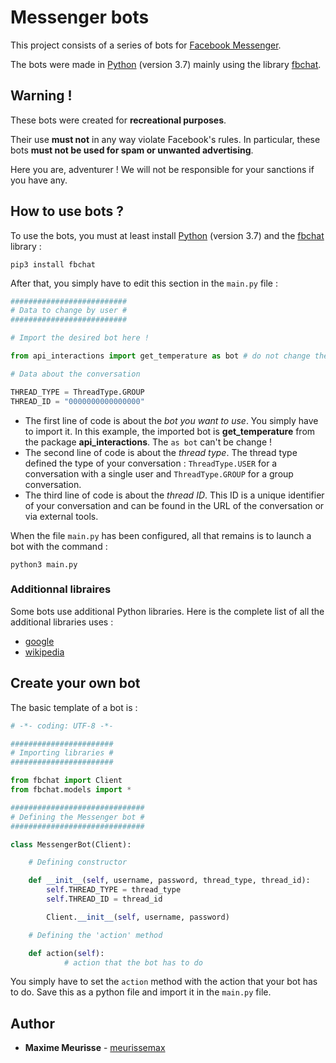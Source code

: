 # Messenger bots

This project consists of a series of bots for [Facebook Messenger](https://www.messenger.com/).

The bots were made in [Python](https://www.python.org/downloads/release/python-370/) (version 3.7) mainly using the library [fbchat](https://fbchat.readthedocs.io/en/latest/).

## Warning !

These bots were created for **recreational purposes**.

Their use **must not** in any way violate Facebook's rules. In particular, these bots **must not be used for spam or unwanted advertising**.

Here you are, adventurer ! We will not be responsible for your sanctions if you have any.

## How to use bots ?

To use the bots, you must at least install [Python](https://www.python.org/downloads/release/python-370/) (version 3.7) and the [fbchat](https://fbchat.readthedocs.io/en/latest/) library :
```
pip3 install fbchat
```

After that, you simply have to edit this section in the `main.py` file :
```python
##########################
# Data to change by user #
##########################

# Import the desired bot here !

from api_interactions import get_temperature as bot # do not change the 'as bot' !

# Data about the conversation

THREAD_TYPE = ThreadType.GROUP
THREAD_ID = "0000000000000000"
```

* The first line of code is about the *bot you want to use*. You simply have to import it. In this example, the imported bot is **get_temperature** from the package **api_interactions**. The `as bot` can't be change !
* The second line of code is about the *thread type*. The thread type defined the type of your conversation : `ThreadType.USER` for a conversation with a single user and `ThreadType.GROUP` for a group conversation.
* The third line of code is about the *thread ID*. This ID is a unique identifier of your conversation and can be found in the URL of the conversation or via external tools.
 
When the file `main.py` has been configured, all that remains is to launch a bot with the command :
```
python3 main.py
```

### Additionnal libraires

Some bots use additional Python libraries. Here is the complete list of all the additional libraries uses :

* [google](https://pypi.org/project/google/)
* [wikipedia](https://pypi.org/project/wikipedia/)

## Create your own bot

The basic template of a bot is :
```python
# -*- coding: UTF-8 -*-

#######################
# Importing libraries #
#######################

from fbchat import Client
from fbchat.models import *

##############################
# Defining the Messenger bot #
##############################

class MessengerBot(Client):

    # Defining constructor

    def __init__(self, username, password, thread_type, thread_id):
        self.THREAD_TYPE = thread_type
        self.THREAD_ID = thread_id

        Client.__init__(self, username, password)

	# Defining the 'action' method

	def action(self):
    	    # action that the bot has to do

```

You simply have to set the `action` method with the action that your bot has to do. Save this as a python file and import it in the `main.py` file.

## Author

* **Maxime Meurisse** - [meurissemax](https://github.com/meurissemax)
